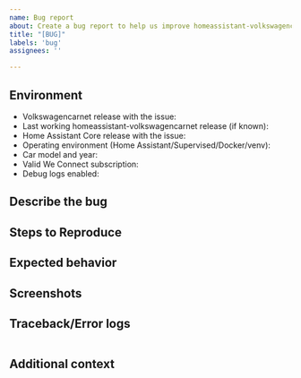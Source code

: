 ```yaml
---
name: Bug report
about: Create a bug report to help us improve homeassistant-volkswagencarnet
title: "[BUG]"
labels: 'bug'
assignees: ''

---
```


<!-- Please READ THIS FIRST

Before opening a new issue, please check if a similar one is already open

DO NOT DELETE ANY TEXT from this template! Otherwise, your issue may be closed without comment.

Please check if the bug is already reported and add more information there instead of creating a new report.

-->

## Environment

- Volkswagencarnet release with the issue: 
- Last working homeassistant-volkswagencarnet release (if known): 
- Home Assistant Core release with the issue: 
- Operating environment (Home Assistant/Supervised/Docker/venv): 
- Car model and year: 
- Valid We Connect subscription: 
- Debug logs enabled: 

## Describe the bug
<!--
  Make a brief description of the problem you are experiencing
-->


## Steps to Reproduce
<!--
  Please list the steps needed to reproduce the issue
-->


## Expected behavior
<!-- 
  Insert a brief description of the expected behavior is
-->


## Screenshots
<!-- 
  If applicable, add screenshots to help explain your problem.
-->


## Traceback/Error logs
<!--
  If you come across any trace or error logs, please provide them.
-->

```txt

```

## Additional context
<!--
  Add any other context about the problem here.
-->